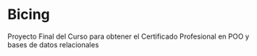 # Bicing
Proyecto Final del Curso para obtener el Certificado Profesional en POO y bases de datos relacionales
